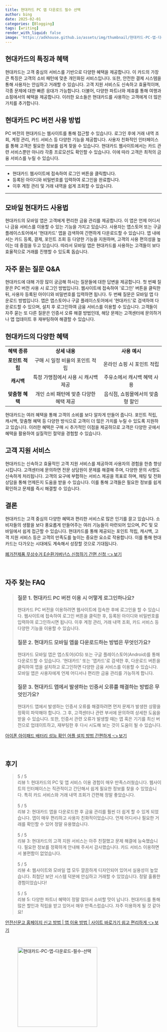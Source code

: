 ```yaml
---
title: 현대카드 PC 앱 다운로드 필수 선택
author: bing
date: 2025-02-01
categories: [Blogging]
tags: [writing]
render_with_liquid: false
image: 'https://adkhouse.github.io/assets/img/thumbnail/현대카드-PC-앱-다운로드-필수-선택.webp'
---
```



<h2 id='현대카드의 특징과 혜택'>현대카드의 특징과 혜택</h2>

<p>현대카드는 고객 중심의 서비스를 기반으로 다양한 혜택을 제공합니다. 이 카드의 가장 큰 특징은 고객의 소비 패턴에 맞춘 개인화된 서비스입니다. 또한, 안전한 결제 시스템을 통해 사용자는 안심하고 거래할 수 있습니다. 고객 지원 서비스도 신속하고 효율적이며, 각종 문제에 대한 빠른 응대가 가능합니다. 더불어, 다양한 파트너와 제휴를 통해 여행과 쇼핑에서의 혜택을 제공합니다. 이러한 요소들은 현대카드를 사용하는 고객에게 더 많은 가치를 추가합니다.</p>

<h2 id='현대카드 PC 버전 사용 방법'>현대카드 PC 버전 사용 방법</h2>

<p>PC 버전의 현대카드는 웹사이트를 통해 접근할 수 있습니다. 로그인 후에 거래 내역 조회, 계정 관리, 카드 서비스 등 다양한 기능을 제공합니다. 사용자 친화적인 인터페이스를 통해 고객은 필요한 정보를 쉽게 찾을 수 있습니다. 현대카드 웹사이트에서는 카드 관련 서비스뿐만 아니라 각종 프로모션도 확인할 수 있습니다. 이에 따라 고객은 최적의 금융 서비스를 누릴 수 있습니다.</p>

<hr />

<ul>
    <li>현대카드 웹사이트에 접속하여 로그인 버튼을 클릭합니다.</li>
    <li>등록된 아이디와 비밀번호를 입력하여 로그인을 완료합니다.</li>
    <li>이후 계정 관리 및 거래 내역을 쉽게 조회할 수 있습니다.</li>
</ul>

<hr />

<h2 id='모바일 현대카드 사용법'>모바일 현대카드 사용법</h2>

<p>현대카드의 모바일 앱은 고객에게 편리한 금융 관리를 제공합니다. 이 앱은 언제 어디서나 금융 서비스를 이용할 수 있는 기능을 가지고 있습니다. 사용자는 앱스토어 또는 구글 플레이스토어에서 '현대카드' 앱을 검색하여 간편하게 다운로드할 수 있습니다. 앱 내에서는 카드 등록, 결제, 포인트 조회 등 다양한 기능을 지원하며, 고객의 사용 편의성을 높이는 데 중점을 두고 있습니다. 따라서 모바일 앱은 현대카드를 사용하는 고객들이 보다 효율적으로 거래를 진행할 수 있도록 돕습니다.</p>

<h2 id='자주 묻는 질문 Q&A'>자주 묻는 질문 Q&A</h2>

<p>현대카드에 대해 가장 많이 궁금해 하시는 질문들에 대한 답변을 제공합니다. 첫 번째 질문은 PC 버전 사용 시 로그인 방법입니다. 웹사이트에 접속하여 '로그인' 버튼을 클릭한 뒤, 사용자 등록된 아이디와 비밀번호를 입력하면 됩니다. 두 번째 질문은 모바일 앱 다운로드 방법입니다. 앱은 앱스토어나 구글 플레이스토어에서 '현대카드'로 검색하여 다운로드할 수 있으며, 설치 후 로그인하여 금융 서비스를 이용할 수 있습니다. 고객들이 자주 묻는 또 다른 질문은 인증서 오류 해결 방법인데, 해당 문제는 고객센터에 문의하거나 앱 업데이트 후 재부팅하여 해결할 수 있습니다.</p>

<h2 id='현대카드의 다양한 혜택'>현대카드의 다양한 혜택</h2>

<table>
    <tr>
        <td style="text-align: center; height: 17px;"><b>혜택 종류</b></td>
        <td style="text-align: center; height: 17px;"><b>상세 내용</b></td>
        <td style="text-align: center; height: 17px;"><b>사용 예시</b></td>
    </tr>
    <tr>
        <td style="text-align: center; height: 17px;"><b>포인트 적립</b></td>
        <td style="text-align: center; height: 17px;">구매 시 일정 비율의 포인트 적립</td>
        <td style="text-align: center; height: 17px;">온라인 쇼핑 시 포인트 적립</td>
    </tr>
    <tr>
        <td style="text-align: center; height: 17px;"><b>캐시백</b></td>
        <td style="text-align: center; height: 17px;">특정 가맹점에서 사용 시 캐시백 제공</td>
        <td style="text-align: center; height: 17px;">주유소에서 캐시백 혜택 사용</td>
    </tr>
    <tr>
        <td style="text-align: center; height: 17px;"><b>맞춤형 혜택</b></td>
        <td style="text-align: center; height: 17px;">개인 소비 패턴에 맞춘 다양한 혜택 제공</td>
        <td style="text-align: center; height: 17px;">음식점, 쇼핑몰에서의 맞춤형 할인</td>
    </tr>
</table>

<p>현대카드는 여러 혜택을 통해 고객의 소비를 보다 알차게 만들어 줍니다. 포인트 적립, 캐시백, 맞춤형 혜택 등 다양한 방식으로 고객이 더 많은 가치를 누릴 수 있도록 지원하고 있습니다. 이러한 혜택은 구매 시 추가적인 이점을 제공하므로 고객은 다양한 곳에서 혜택을 활용하여 실질적인 절약을 경험할 수 있습니다.</p>

<h2 id='고객 지원 서비스'>고객 지원 서비스</h2>

<p>현대카드는 신속하고 효율적인 고객 지원 서비스를 제공하여 사용자의 경험을 한층 향상시킵니다. 고객센터에 문의하면 전문 상담원이 문제를 해결해 주며, 다양한 문의 사항도 신속하게 처리됩니다. 고객의 요구에 부합하는 서비스 제공을 목표로 하며, 채팅 및 전화 상담을 통해 언제든지 도움을 받을 수 있습니다. 이를 통해 고객들은 필요한 정보를 쉽게 확인하고 문제를 즉시 해결할 수 있습니다.</p>

<h2 id='결론'>결론</h2>

<p>현대카드는 고객 중심의 다양한 혜택과 편리한 서비스로 많은 인기를 끌고 있습니다. 소비자들의 생활을 보다 풍요롭게 만들어주는 여러 기능들이 마련되어 있으며, PC 및 모바일에서 쉽게 접근할 수 있습니다. 현대카드를 통해 제공되는 포인트 적립, 캐시백, 고객 지원 서비스 등은 고객의 만족도를 높이는 중요한 요소로 작용합니다. 이를 통해 현대카드는 다가오는 시대에도 계속해서 성장할 것으로 기대됩니다.</p>


<p><a class="click-button" title="폐가전제품 무상수거 E순환거버넌스 신청하기 간편 신청" href="https://adkhouse.github.io/posts/%ED%8F%90%EA%B0%80%EC%A0%84%EC%A0%9C%ED%92%88-%EB%AC%B4%EC%83%81%EC%88%98%EA%B1%B0-E%EC%88%9C%ED%99%98%EA%B1%B0%EB%B2%84%EB%84%8C%EC%8A%A4-%EC%8B%A0%EC%B2%AD%ED%95%98%EA%B8%B0-%EA%B0%84%ED%8E%B8-%EC%8B%A0%EC%B2%AD/" rel="dofollow">폐가전제품 무상수거 E순환거버넌스 신청하기 간편 신청 👈 보기</a></p><br>
<h2 id='자주_찾는_FAQ'>자주 찾는 FAQ</h2>
<div itemscope="" itemtype="https://schema.org/FAQPage"> 
<blockquote> 
<div itemscope="" itemprop="mainEntity" itemtype="https://schema.org/Question"> 
<h3 itemprop="name">질문 1. 현대카드 PC 버전 이용 시 어떻게 로그인하나요?</h3> 
<div itemscope="" itemprop="acceptedAnswer" itemtype="https://schema.org/Answer"> 
<span itemprop="text"> 
<p>현대카드 PC 버전을 이용하려면 웹사이트에 접속한 후에 로그인을 할 수 있습니다. 웹사이트에 접속하여 로그인 버튼을 클릭한 후, 등록된 아이디와 비밀번호를 입력하여 로그인하시면 됩니다. 이후 계정 관리, 거래 내역 조회, 카드 서비스 등 다양한 기능을 이용할 수 있습니다.</p> 
</span> 
</div> 
</div> 
<div itemscope="" itemprop="mainEntity" itemtype="https://schema.org/Question"> 
<h3 itemprop="name">질문 2. 현대카드 모바일 앱을 다운로드하는 방법은 무엇인가요?</h3> 
<div itemscope="" itemprop="acceptedAnswer" itemtype="https://schema.org/Answer"> 
<span itemprop="text"> 
<p>현대카드 모바일 앱은 앱스토어(iOS) 또는 구글 플레이스토어(Android)를 통해 다운로드할 수 있습니다. '현대카드' 또는 '앱카드'로 검색한 후, 다운로드 버튼을 클릭하여 앱을 설치하고 로그인하면 다양한 금융 서비스를 이용할 수 있습니다. 모바일 앱은 사용자에게 언제 어디서나 편리한 금융 관리를 가능하게 합니다.</p> 
</span> 
</div> 
</div> 
<div itemscope="" itemprop="mainEntity" itemtype="https://schema.org/Question"> 
<h3 itemprop="name">질문 3. 현대카드 앱에서 발생하는 인증서 오류를 해결하는 방법은 무엇인가요?</h3> 
<div itemscope="" itemprop="acceptedAnswer" itemtype="https://schema.org/Answer"> 
<span itemprop="text"> 
<p>현대카드 앱에서 발생하는 인증서 오류를 해결하려면 먼저 문제가 발생한 상황을 정확히 파악해야 합니다. 그 후, 고객센터나 관련 부서에 문의하여 상세한 도움을 받을 수 있습니다. 또한, 인증서 관련 오류가 발생할 때는 앱 혹은 기기를 최신 버전으로 업데이트하고, 재부팅한 후 다시 시도해 보는 것이 도움이 될 수 있습니다.</p> 
</span> 
</div> 
</div> 
</blockquote> 
</div>
<p><a class="click-button" title="아이폰 아이패드 배터리 성능 확인 어플 설치 방법 간편하게" href="https://adkhouse.github.io/posts/%EC%95%84%EC%9D%B4%ED%8F%B0-%EC%95%84%EC%9D%B4%ED%8C%A8%EB%93%9C-%EB%B0%B0%ED%84%B0%EB%A6%AC-%EC%84%B1%EB%8A%A5-%ED%99%95%EC%9D%B8-%EC%96%B4%ED%94%8C-%EC%84%A4%EC%B9%98-%EB%B0%A9%EB%B2%95-%EA%B0%84%ED%8E%B8%ED%95%98%EA%B2%8C/" rel="dofollow">아이폰 아이패드 배터리 성능 확인 어플 설치 방법 간편하게 👈 보기</a></p><br>
<h2 id='후기'>후기</h2>
<div itemscope itemtype="https://schema.org/Product">
  <blockquote>
  <div itemprop="review" itemscope itemtype="https://schema.org/Review">
      <div itemprop="reviewRating" itemscope itemtype="https://schema.org/Rating"> <span itemprop="ratingValue">5</span> / <span itemprop="bestRating">5</span> </div>
      <span itemprop="reviewBody">리뷰 1: 현대카드의 PC 및 앱 서비스 이용 경험이 매우 만족스러웠습니다. 웹사이트의 인터페이스는 직관적이고 간단해서 쉽게 필요한 정보를 찾을 수 있었습니다. 특히 카드 서비스와 거래 내역 조회가 간편해 정말 좋았습니다.</span>
  </div>
  <br>
  <div itemprop="review" itemscope itemtype="https://schema.org/Review">
      <div itemprop="reviewRating" itemscope itemtype="https://schema.org/Rating"> <span itemprop="ratingValue">5</span> / <span itemprop="bestRating">5</span> </div>
      <span itemprop="reviewBody">리뷰 2: 현대카드 앱을 다운로드한 후 금융 관리를 훨씬 더 쉽게 할 수 있게 되었습니다. 앱이 매우 편리하고 사용자 친화적이었습니다. 언제 어디서나 필요한 거래를 확인할 수 있어 정말 유용했습니다.</span>
  </div>
  <br>
  <div itemprop="review" itemscope itemtype="https://schema.org/Review">
      <div itemprop="reviewRating" itemscope itemtype="https://schema.org/Rating"> <span itemprop="ratingValue">5</span> / <span itemprop="bestRating">5</span> </div>
      <span itemprop="reviewBody">리뷰 3: 현대카드의 고객 지원 서비스는 아주 친절했고 문제 해결에 능숙했습니다. 필요한 정보를 정확하게 안내해 주셔서 감사했습니다. 카드 서비스 이용하면서 불편함이 없었습니다.</span>
  </div>
  <br>
  <div itemprop="review" itemscope itemtype="https://schema.org/Review">
      <div itemprop="reviewRating" itemscope itemtype="https://schema.org/Rating"> <span itemprop="ratingValue">5</span> / <span itemprop="bestRating">5</span> </div>
      <span itemprop="reviewBody">리뷰 4: 웹사이트와 모바일 앱 모두 깔끔하게 디자인되어 있어서 실용성이 높았습니다. 최첨단 보안 시스템 덕분에 안심하고 거래할 수 있었습니다. 정말 훌륭한 경험이었습니다!</span>
  </div>
  <br>
  <div itemprop="review" itemscope itemtype="https://schema.org/Review">
      <div itemprop="reviewRating" itemscope itemtype="https://schema.org/Rating"> <span itemprop="ratingValue">5</span> / <span itemprop="bestRating">5</span> </div>
      <span itemprop="reviewBody">리뷰 5: 다양한 파트너 혜택이 정말 많아서 소비할 맛이 납니다. 현대카드를 통해 많은 할인과 적립을 받고 있어서 매우 만족스럽습니다. 자주 이용하게 될 것 같아요!</span>
  </div>
  </blockquote>
</div>
<p><a class="click-button" title="안전신문고 홈페이지 신고 방법 | 앱 이용 방법 | 사이트 바로가기 쉽고 편리하게" href="https://adkhouse.github.io/posts/%EC%95%88%EC%A0%84%EC%8B%A0%EB%AC%B8%EA%B3%A0-%ED%99%88%ED%8E%98%EC%9D%B4%EC%A7%80-%EC%8B%A0%EA%B3%A0-%EB%B0%A9%EB%B2%95-%EC%95%B1-%EC%9D%B4%EC%9A%A9-%EB%B0%A9%EB%B2%95-%EC%82%AC%EC%9D%B4%ED%8A%B8-%EB%B0%94%EB%A1%9C%EA%B0%80%EA%B8%B0-%EC%89%BD%EA%B3%A0-%ED%8E%B8%EB%A6%AC%ED%95%98%EA%B2%8C/" rel="dofollow">안전신문고 홈페이지 신고 방법 | 앱 이용 방법 | 사이트 바로가기 쉽고 편리하게 👈 보기</a></p><br>
<figure class="image"><img src="https://adkhouse.github.io/assets/img/thumbnail/현대카드-PC-앱-다운로드-필수-선택.webp" alt="현대카드-PC-앱-다운로드-필수-선택" width="256" height="256"></figure>